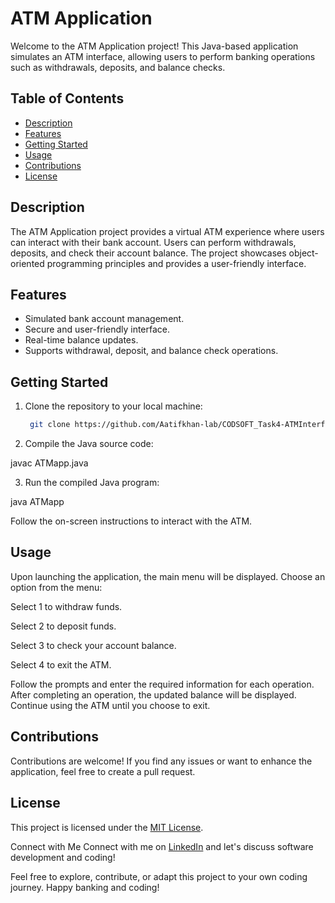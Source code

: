 # ATM Application

Welcome to the ATM Application project! This Java-based application simulates an ATM interface, allowing users to perform banking operations such as withdrawals, deposits, and balance checks.

## Table of Contents

- [Description](#description)
- [Features](#features)
- [Getting Started](#getting-started)
- [Usage](#usage)
- [Contributions](#contributions)
- [License](#license)

## Description

The ATM Application project provides a virtual ATM experience where users can interact with their bank account. Users can perform withdrawals, deposits, and check their account balance. The project showcases object-oriented programming principles and provides a user-friendly interface.

## Features

- Simulated bank account management.
- Secure and user-friendly interface.
- Real-time balance updates.
- Supports withdrawal, deposit, and balance check operations.

## Getting Started

1. Clone the repository to your local machine:

   ```sh
    git clone https://github.com/Aatifkhan-lab/CODSOFT_Task4-ATMInterface.git
   
2. Compile the Java source code:

javac ATMapp.java

3. Run the compiled Java program:

java ATMapp

Follow the on-screen instructions to interact with the ATM.

## Usage

Upon launching the application, the main menu will be displayed.
Choose an option from the menu:

Select 1 to withdraw funds.

Select 2 to deposit funds.

Select 3 to check your account balance.

Select 4 to exit the ATM.

Follow the prompts and enter the required information for each operation.
After completing an operation, the updated balance will be displayed.
Continue using the ATM until you choose to exit.

## Contributions
Contributions are welcome! If you find any issues or want to enhance the application, feel free to create a pull request.

## License
This project is licensed under the [MIT License](LICENSE).

Connect with Me
Connect with me on [LinkedIn](https://www.linkedin.com/in/aatif-khan-a24282227) and let's discuss software development and coding!

Feel free to explore, contribute, or adapt this project to your own coding journey. Happy banking and coding!
